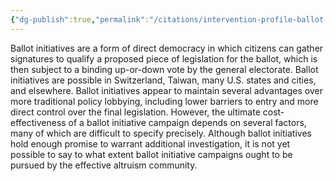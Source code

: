 ```yaml
---
{"dg-publish":true,"permalink":"/citations/intervention-profile-ballot-initiatives-rethink-priorities/","tags":["#policy"],"created":"2025-10-23T14:25:13.389+01:00","updated":"2025-10-23T14:25:13.437+01:00"}
---
```


Ballot initiatives are a form of direct democracy in which citizens can gather signatures to qualify a proposed piece of legislation for the ballot, which is then subject to a binding up-or-down vote by the general electorate. Ballot initiatives are possible in Switzerland, Taiwan, many U.S. states and cities, and elsewhere. Ballot initiatives appear to maintain several advantages over more traditional policy lobbying, including lower barriers to entry and more direct control over the final legislation. However, the ultimate cost-effectiveness of a ballot initiative campaign depends on several factors, many of which are difficult to specify precisely. Although ballot initiatives hold enough promise to warrant additional investigation, it is not yet possible to say to what extent ballot initiative campaigns ought to be pursued by the effective altruism community.